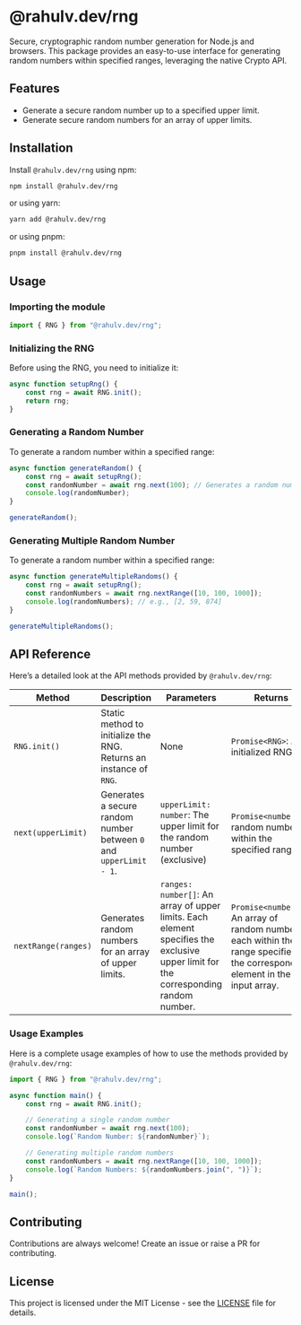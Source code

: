 # @rahulv.dev/rng

Secure, cryptographic random number generation for Node.js and browsers. This package provides an easy-to-use interface for generating random numbers within specified ranges, leveraging the native Crypto API.

## Features

-   Generate a secure random number up to a specified upper limit.
-   Generate secure random numbers for an array of upper limits.

## Installation

Install `@rahulv.dev/rng` using npm:

```bash
npm install @rahulv.dev/rng
```

or using yarn:

```bash
yarn add @rahulv.dev/rng
```

or using pnpm:

```bash
pnpm install @rahulv.dev/rng
```

## Usage

### Importing the module

```typescript
import { RNG } from "@rahulv.dev/rng";
```

### Initializing the RNG

Before using the RNG, you need to initialize it:

```typescript
async function setupRng() {
    const rng = await RNG.init();
    return rng;
}
```

### Generating a Random Number

To generate a random number within a specified range:

```typescript
async function generateRandom() {
    const rng = await setupRng();
    const randomNumber = await rng.next(100); // Generates a random number between 0 and 99
    console.log(randomNumber);
}

generateRandom();
```

### Generating Multiple Random Number

To generate a random number within a specified range:

```typescript
async function generateMultipleRandoms() {
    const rng = await setupRng();
    const randomNumbers = await rng.nextRange([10, 100, 1000]);
    console.log(randomNumbers); // e.g., [2, 59, 874]
}

generateMultipleRandoms();
```

## API Reference

Here’s a detailed look at the API methods provided by `@rahulv.dev/rng`:

| Method              | Description                                                        | Parameters                                                                                                                          | Returns                                                                                                                           |
| ------------------- | ------------------------------------------------------------------ | ----------------------------------------------------------------------------------------------------------------------------------- | --------------------------------------------------------------------------------------------------------------------------------- |
| `RNG.init()`        | Static method to initialize the RNG. Returns an instance of `RNG`. | None                                                                                                                                | `Promise<RNG>`: An initialized RNG                                                                                                |
| `next(upperLimit)`  | Generates a secure random number between `0` and `upperLimit - 1`. | `upperLimit: number`: The upper limit for the random number (exclusive)                                                             | `Promise<number>`: A random number within the specified range.                                                                    |
| `nextRange(ranges)` | Generates random numbers for an array of upper limits.             | `ranges: number[]`: An array of upper limits. Each element specifies the exclusive upper limit for the corresponding random number. | `Promise<number[]>`: An array of random numbers, each within the range specified by the corresponding element in the input array. |

### Usage Examples

Here is a complete usage examples of how to use the methods provided by `@rahulv.dev/rng`:

```typescript
import { RNG } from "@rahulv.dev/rng";

async function main() {
    const rng = await RNG.init();

    // Generating a single random number
    const randomNumber = await rng.next(100);
    console.log(`Random Number: ${randomNumber}`);

    // Generating multiple random numbers
    const randomNumbers = await rng.nextRange([10, 100, 1000]);
    console.log(`Random Numbers: ${randomNumbers.join(", ")}`);
}

main();
```

## Contributing

Contributions are always welcome! Create an issue or raise a PR for contributing.

## License

This project is licensed under the MIT License - see the [LICENSE](LICENSE) file for details.
